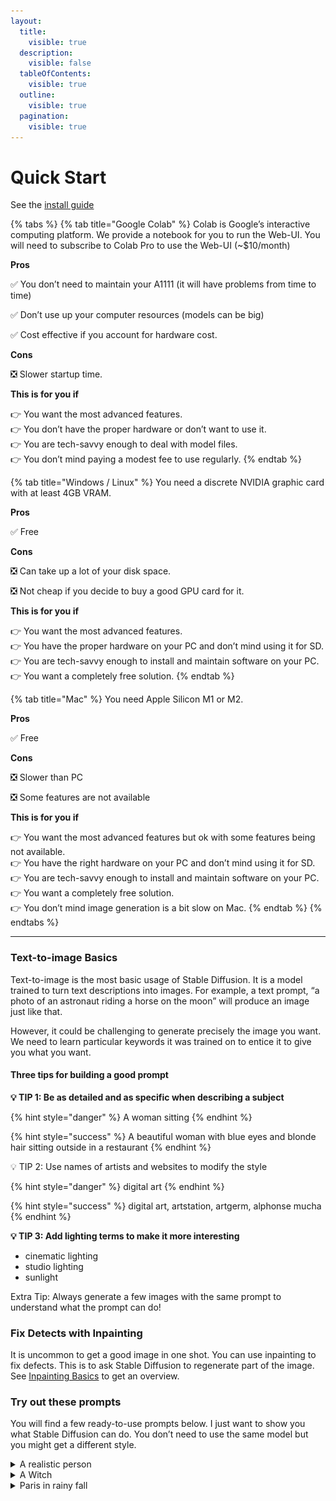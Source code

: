 ```yaml
---
layout:
  title:
    visible: true
  description:
    visible: false
  tableOfContents:
    visible: true
  outline:
    visible: true
  pagination:
    visible: true
---
```


# Quick Start

See the [install guide](installation-and-running/)

{% tabs %}
{% tab title="Google Colab" %}
Colab is Google’s interactive computing platform. We provide a notebook for you to run the Web-UI. You will need to subscribe to Colab Pro to use the Web-UI (\~$10/month)

**Pros**

✅ You don’t need to maintain your A1111 (it will have problems from time to time)

✅ Don’t use up your computer resources (models can be big)

✅ Cost effective if you account for hardware cost.

**Cons**

❎ Slower startup time.

**This is for you if**

👉 You want the most advanced features.\
👉 You don’t have the proper hardware or don’t want to use it.\
👉 You are tech-savvy enough to deal with model files.\
👉 You don’t mind paying a modest fee to use regularly.
{% endtab %}

{% tab title="Windows / Linux" %}
You need a discrete NVIDIA graphic card with at least 4GB VRAM.

**Pros**

✅ Free

**Cons**

❎ Can take up a lot of your disk space.

❎ Not cheap if you decide to buy a good GPU card for it.

**This is for you if**

👉 You want the most advanced features.\
👉 You have the proper hardware on your PC and don’t mind using it for SD.\
👉 You are tech-savvy enough to install and maintain software on your PC.\
👉 You want a completely free solution.
{% endtab %}

{% tab title="Mac" %}
You need Apple Silicon M1 or M2.

**Pros**

✅ Free

**Cons**

❎ Slower than PC

❎ Some features are not available

**This is for you if**

👉 You want the most advanced features but ok with some features being not available.\
👉 You have the right hardware on your PC and don’t mind using it for SD.\
👉 You are tech-savvy enough to install and maintain software on your PC.\
👉 You want a completely free solution.\
👉 You don’t mind image generation is a bit slow on Mac.
{% endtab %}
{% endtabs %}

***

### Text-to-image Basics

Text-to-image is the most basic usage of Stable Diffusion. It is a model trained to turn text descriptions into images. For example, a text prompt, “a photo of an astronaut riding a horse on the moon” will produce an image just like that.

However, it could be challenging to generate precisely the image you want. We need to learn particular keywords it was trained on to entice it to give you what you want.

#### Three tips for building a good prompt

**💡 TIP 1: Be as detailed and as specific when describing a subject**

{% hint style="danger" %}
A woman sitting
{% endhint %}

{% hint style="success" %}
A beautiful woman with blue eyes and blonde hair sitting outside in a restaurant
{% endhint %}

💡 TIP 2: Use names of artists and websites to modify the style

{% hint style="danger" %}
digital art
{% endhint %}

{% hint style="success" %}
digital art, artstation, artgerm, alphonse mucha
{% endhint %}

**💡 TIP 3: Add lighting terms to make it more interesting**

* cinematic lighting
* studio lighting
* sunlight

Extra Tip: Always generate a few images with the same prompt to understand what the prompt can do!

### Fix Detects with Inpainting

It is uncommon to get a good image in one shot. You can use inpainting to fix defects. This is to ask Stable Diffusion to regenerate part of the image. See [Inpainting Basics](https://stable-diffusion-art.com/inpainting\_basics/) to get an overview.

### Try out these prompts

You will find a few ready-to-use prompts below. I just want to show you what Stable Diffusion can do. You don’t need to use the same model but you might get a different style.

<details>

<summary>A realistic person</summary>

{% code title="Prompt" overflow="wrap" %}
```
photo of young woman, highlight hair, sitting outside restaurant, wearing dress, rim lighting, studio lighting, looking at the camera, dslr, ultra quality, sharp focus, tack sharp, dof, film grain, Fujifilm XT3, crystal clear, 8K UHD, highly detailed glossy eyes, high detailed skin, skin pores
```
{% endcode %}

{% code title="Negative Prompt" overflow="wrap" %}
```
disfigured, ugly, bad, immature, cartoon, anime, 3d, painting, b&w
```
{% endcode %}

Model: F222

<img src="../.gitbook/assets/image (14).png" alt="" data-size="original">

</details>

<details>

<summary>A Witch</summary>

{% code title="Prompt" overflow="wrap" fullWidth="false" %}
```
a witch, highly detailed face, half body, studio lighting, dramatic lighting, highly detailed clothing, looking at you, mysterious, dramatic lighting, (full moon:1.3), (beautiful fire magic: 1.2)
```
{% endcode %}

{% code title="Negative Prompt" overflow="wrap" %}
```
underage, immature, disfigured, deformed
```
{% endcode %}

Model: [Lyriel v1.5](https://civitai.com/models/22922/lyriel)

<img src="../.gitbook/assets/image (1) (2).png" alt="" data-size="original">

</details>

<details>

<summary>Paris in rainy fall</summary>

{% code title="Prompt" overflow="wrap" %}
```
autumn in paris, city light, market, beautiful atmosphere, rain by thomas kinkade
```
{% endcode %}

{% code title="Negative Prompt" overflow="wrap" %}
```
ugly, tiling, poorly drawn hands, poorly drawn feet, poorly drawn face, out of frame, extra limbs, disfigured, deformed, body out of frame, bad anatomy, watermark, signature, cut off, low contrast, underexposed, overexposed, bad art, beginner, amateur, distorted face
```
{% endcode %}

Model: [Stable Diffusion 2.1](https://stable-diffusion-art.com/install-stable-diffusion-2-1/)

<img src="../.gitbook/assets/image (2) (2).png" alt="" data-size="original">

</details>
